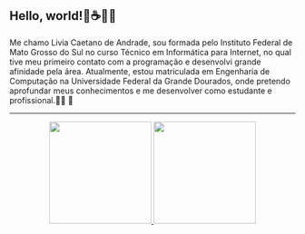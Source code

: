 <h2>Hello, world!👋☕👩‍💻</h2>
<p>Me chamo Livia Caetano de Andrade, sou formada pelo Instituto Federal de Mato Grosso do Sul no curso Técnico em Informática para Internet, no qual tive meu primeiro contato com a programação e desenvolvi grande afinidade pela área. Atualmente, estou matriculada em Engenharia de Computação na Universidade Federal da Grande Dourados, onde pretendo aprofundar meus conhecimentos e me desenvolver como estudante e profissional.👩‍💻 📖</p>

***

<div align="center">
  <a href="https://github.com/Livia-CA">
    <img height="180em" src="https://github-readme-stats.vercel.app/api?username=Livia-CA&show_icons=true&theme=nightowl&include_all_commits=true&count_private=true"/>
    <img height="180em" src="https://github-readme-stats.vercel.app/api/top-langs/?username=Livia-CA&layout=compact&langs_count=7&theme=nightowl"/>
</div>
  
<!--<div align="center" style="display: inline_block"><br>
  <img align="center" alt="Livia-Js" height="30" width="40" src="https://raw.githubusercontent.com/devicons/devicon/master/icons/javascript/javascript-plain.svg">
  <img align="center" alt="Livia-HTML" height="30" width="40" src="https://raw.githubusercontent.com/devicons/devicon/master/icons/html5/html5-original.svg">
  <img align="center" alt="Livia-CSS" height="30" width="40" src="https://raw.githubusercontent.com/devicons/devicon/master/icons/css3/css3-original.svg">
  <img align="center" alt="Livia-CSS" height="30" width="40" src="https://raw.githubusercontent.com/devicons/devicon/master/icons/bootstrap/bootstrap-original.svg">
  <img align="center" alt="Livia-CSS" height="30" width="40" src="https://raw.githubusercontent.com/devicons/devicon/master/icons/react/react-original.svg">
  <img align="center" alt="Livia-CSS" height="30" width="40" src="https://raw.githubusercontent.com/devicons/devicon/master/icons/nodejs/nodejs-original.svg">
  <img align="center" alt="Livia-CSS" height="30" width="40" src="https://raw.githubusercontent.com/devicons/devicon/master/icons/jquery/jquery-original.svg">
  <img align="center" alt="Livia-CSS" height="30" width="40" src="https://raw.githubusercontent.com/devicons/devicon/master/icons/mysql/mysql-original.svg">
  <img align="center" alt="Livia-CSS" height="30" width="40" src="https://raw.githubusercontent.com/devicons/devicon/master/icons/mongodb/mongodb-original.svg">
  <img align="center" alt="Livia-CSS" height="30" width="40" src="https://raw.githubusercontent.com/devicons/devicon/master/icons/postgresql/postgresql-original.svg">
  <img align="center" alt="Livia-CSS" height="30" width="40" src="https://raw.githubusercontent.com/devicons/devicon/master/icons/vscode/vscode-original.svg">
  <img align="center" alt="Livia-CSS" height="30" width="40" src="https://raw.githubusercontent.com/devicons/devicon/master/icons/github/github-original.svg">
  <img align="center" alt="Livia-CSS" height="30" width="40" src="https://raw.githubusercontent.com/devicons/devicon/master/icons/git/git-original.svg">
  <img align="center" alt="Livia-CSS" height="40" width="40" src="https://raw.githubusercontent.com/devicons/devicon/master/icons/docker/docker-original.svg">
  
  
  ![Snake animation](https://github.com/Livia-CA/Livia-CA/blob/output/github-contribution-grid-snake.svg)
</div>
  
  
  ##
  
<div align="center">
  <h3>Connect With Me:</h3>
  <a href = "mailto:liviacaetanodeandrade@gmail.com">
    <img src="https://img.shields.io/badge/-Gmail-FF0000?style=for-the-badge&logo=gmail&logoColor=white" target="_blank">
  </a>
  <a href="https://www.linkedin.com/in/liviacaetanodeandrade/" target="_blank">
    <img src="https://img.shields.io/badge/-LinkedIn-%230077B5?style=for-the-badge&logo=linkedin&logoColor=white" target="_blank">
  </a>
</div>-->


